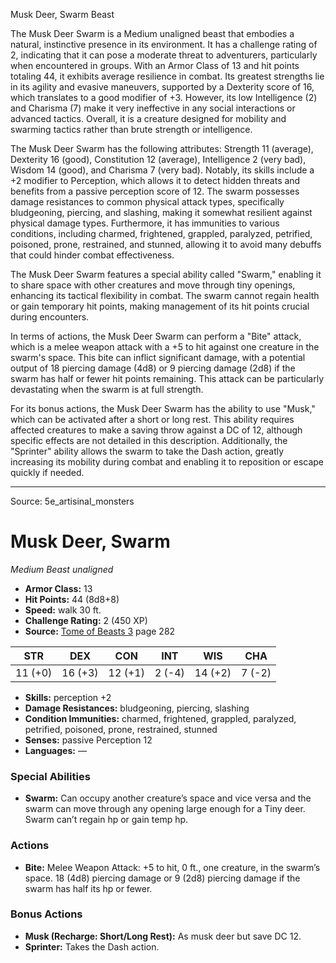 <MonsterName/>Musk Deer, Swarm</MonsterName>
<CreatureType/>Beast</CreatureType>

<summary>The Musk Deer Swarm is a Medium unaligned beast that embodies a natural, instinctive presence in its environment. It has a challenge rating of 2, indicating that it can pose a moderate threat to adventurers, particularly when encountered in groups. With an Armor Class of 13 and hit points totaling 44, it exhibits average resilience in combat. Its greatest strengths lie in its agility and evasive maneuvers, supported by a Dexterity score of 16, which translates to a good modifier of +3. However, its low Intelligence (2) and Charisma (7) make it very ineffective in any social interactions or advanced tactics. Overall, it is a creature designed for mobility and swarming tactics rather than brute strength or intelligence.</summary>

<detail>

The Musk Deer Swarm has the following attributes: Strength 11 (average), Dexterity 16 (good), Constitution 12 (average), Intelligence 2 (very bad), Wisdom 14 (good), and Charisma 7 (very bad). Notably, its skills include a +2 modifier to Perception, which allows it to detect hidden threats and benefits from a passive perception score of 12. The swarm possesses damage resistances to common physical attack types, specifically bludgeoning, piercing, and slashing, making it somewhat resilient against physical damage types. Furthermore, it has immunities to various conditions, including charmed, frightened, grappled, paralyzed, petrified, poisoned, prone, restrained, and stunned, allowing it to avoid many debuffs that could hinder combat effectiveness.

The Musk Deer Swarm features a special ability called "Swarm," enabling it to share space with other creatures and move through tiny openings, enhancing its tactical flexibility in combat. The swarm cannot regain health or gain temporary hit points, making management of its hit points crucial during encounters.

In terms of actions, the Musk Deer Swarm can perform a "Bite" attack, which is a melee weapon attack with a +5 to hit against one creature in the swarm's space. This bite can inflict significant damage, with a potential output of 18 piercing damage (4d8) or 9 piercing damage (2d8) if the swarm has half or fewer hit points remaining. This attack can be particularly devastating when the swarm is at full strength.

For its bonus actions, the Musk Deer Swarm has the ability to use "Musk," which can be activated after a short or long rest. This ability requires affected creatures to make a saving throw against a DC of 12, although specific effects are not detailed in this description. Additionally, the "Sprinter" ability allows the swarm to take the Dash action, greatly increasing its mobility during combat and enabling it to reposition or escape quickly if needed.</detail>



---

Source: 5e_artisinal_monsters

# Musk Deer, Swarm

*Medium* *Beast* *unaligned*

- **Armor Class:** 13
- **Hit Points:** 44 (8d8+8)
- **Speed:** walk 30 ft.
- **Challenge Rating:** 2 (450 XP)
- **Source:** [Tome of Beasts 3](https://koboldpress.com/kpstore/product/tome-of-beasts-3-for-5th-edition/) page 282

| STR | DEX | CON | INT | WIS | CHA |
| --- | --- | --- | --- | --- | --- |
| 11 (+0) | 16 (+3) | 12 (+1) | 2 (-4) | 14 (+2) | 7 (-2) |

- **Skills:** perception +2
- **Damage Resistances:** bludgeoning, piercing, slashing
- **Condition Immunities:** charmed, frightened, grappled, paralyzed, petrified, poisoned, prone, restrained, stunned
- **Senses:** passive Perception 12
- **Languages:** —

### Special Abilities

- **Swarm:** Can occupy another creature’s space and vice versa and the swarm can move through any opening large enough for a Tiny deer. Swarm can’t regain hp or gain temp hp.

### Actions

- **Bite:** Melee Weapon Attack: +5 to hit, 0 ft., one creature, in the swarm’s space. 18 (4d8) piercing damage or 9 (2d8) piercing damage if the swarm has half its hp or fewer.

### Bonus Actions

- **Musk (Recharge: Short/Long Rest):** As musk deer but save DC 12.
- **Sprinter:** Takes the Dash action.





